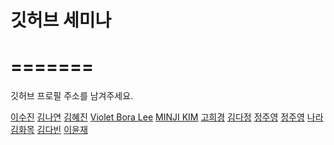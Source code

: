 # 깃허브 세미나 




=======
=======
깃허브 프로필 주소를 남겨주세요.

[이수진](https://github.com/sujinleeme) 
[김나연](https://github.com/nana-nykim)
[김혜진](https://github.com/hyejinkim1005)
[Violet Bora Lee](https://github.com/Violet-Bora-Lee)
[MINJI KIM](https://github.com/min-ji-kim/) 
[고희경](https://github.com/heekyong/)
[김다정](https://github.com/jenna1k)
[정주영](https://github.com/jungjuyoung)
[정주영](https://github.com/jungjuyoung)
[나라](https://github.com/narahan/)
[김화목](https://github.com/hwamok)
[김다빈](https://github.com/pippikim) 
[이윤재](https://github.com/leeyunjea) 

